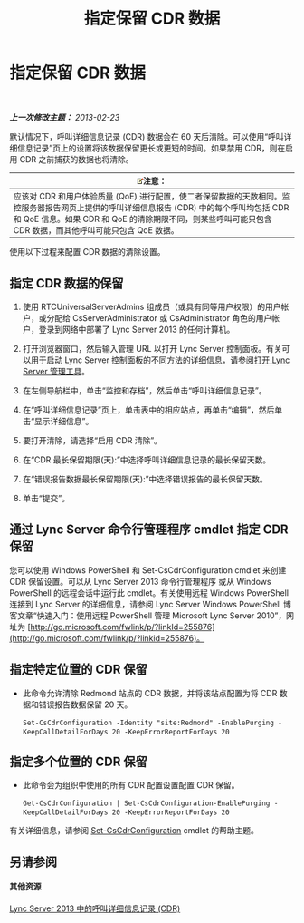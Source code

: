 ﻿---
title: 指定保留 CDR 数据
TOCTitle: 指定保留 CDR 数据
ms:assetid: c0fd6056-87bc-4136-902a-f1b37cd3a1ca
ms:mtpsurl: https://technet.microsoft.com/zh-cn/library/Gg182581(v=OCS.15)
ms:contentKeyID: 49314137
ms.date: 05/19/2016
mtps_version: v=OCS.15
ms.translationtype: HT
---

# 指定保留 CDR 数据

 

_**上一次修改主题：** 2013-02-23_

默认情况下，呼叫详细信息记录 (CDR) 数据会在 60 天后清除。可以使用“呼叫详细信息记录”页上的设置将该数据保留更长或更短的时间。如果禁用 CDR，则在启用 CDR 之前捕获的数据也将清除。

<table>
<thead>
<tr class="header">
<th><img src="images/Dn783119.note(OCS.15).gif" title="note" alt="note" />注意：</th>
</tr>
</thead>
<tbody>
<tr class="odd">
<td>应该对 CDR 和用户体验质量 (QoE) 进行配置，使二者保留数据的天数相同。监控服务器报告网页上提供的呼叫详细信息报告 (CDR) 中的每个呼叫均包括 CDR 和 QoE 信息。如果 CDR 和 QoE 的清除期限不同，则某些呼叫可能只包含 CDR 数据，而其他呼叫可能只包含 QoE 数据。</td>
</tr>
</tbody>
</table>


使用以下过程来配置 CDR 数据的清除设置。

## 指定 CDR 数据的保留

1.  使用 RTCUniversalServerAdmins 组成员（或具有同等用户权限）的用户帐户，或分配给 CsServerAdministrator 或 CsAdministrator 角色的用户帐户，登录到网络中部署了 Lync Server 2013 的任何计算机。

2.  打开浏览器窗口，然后输入管理 URL 以打开 Lync Server 控制面板。有关可以用于启动 Lync Server 控制面板的不同方法的详细信息，请参阅[打开 Lync Server 管理工具](lync-server-2013-open-lync-server-administrative-tools.md)。

3.  在左侧导航栏中，单击“监控和存档”，然后单击“呼叫详细信息记录”。

4.  在“呼叫详细信息记录”页上，单击表中的相应站点，再单击“编辑”，然后单击“显示详细信息”。

5.  要打开清除，请选择“启用 CDR 清除”。

6.  在“CDR 最长保留期限(天):”中选择呼叫详细信息记录的最长保留天数。

7.  在“错误报告数据最长保留期限(天):”中选择错误报告的最长保留天数。

8.  单击“提交”。

## 通过 Lync Server 命令行管理程序 cmdlet 指定 CDR 保留

您可以使用 Windows PowerShell 和 Set-CsCdrConfiguration cmdlet 来创建 CDR 保留设置。可以从 Lync Server 2013 命令行管理程序 或从 Windows PowerShell 的远程会话中运行此 cmdlet。有关使用远程 Windows PowerShell 连接到 Lync Server 的详细信息，请参阅 Lync Server Windows PowerShell 博客文章“快速入门：使用远程 PowerShell 管理 Microsoft Lync Server 2010”，网址为 [http://go.microsoft.com/fwlink/p/?linkId=255876](http://go.microsoft.com/fwlink/p/?linkid=255876)。

## 指定特定位置的 CDR 保留

  - 此命令允许清除 Redmond 站点的 CDR 数据，并将该站点配置为将 CDR 数据和错误报告数据保留 20 天。
    
        Set-CsCdrConfiguration -Identity "site:Redmond" -EnablePurging -KeepCallDetailForDays 20 -KeepErrorReportForDays 20

## 指定多个位置的 CDR 保留

  - 此命令会为组织中使用的所有 CDR 配置设置配置 CDR 保留。
    
        Get-CsCdrConfiguration | Set-CsCdrConfiguration-EnablePurging -KeepCallDetailForDays 20 -KeepErrorReportForDays 20

有关详细信息，请参阅 [Set-CsCdrConfiguration](set-cscdrconfiguration.md) cmdlet 的帮助主题。

## 另请参阅

#### 其他资源

[Lync Server 2013 中的呼叫详细信息记录 (CDR)](lync-server-2013-call-detail-recording-cdr.md)


